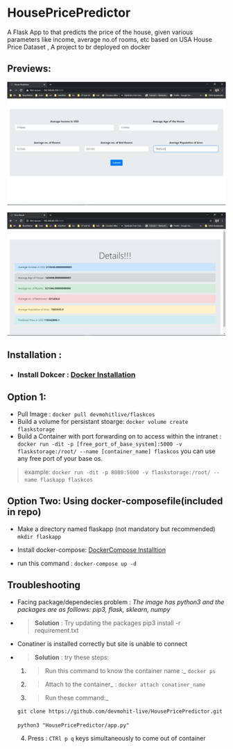 # HousePricePredictor

A Flask App to that predicts the price of the house, given various parameters like income, average no.of rooms, etc based on USA House Price Dataset , A project to br deployed on docker

## Previews:

![Home](https://raw.githubusercontent.com/devmohit-live/Images_of_repo/master/front.JPG)

![Result Page](https://raw.githubusercontent.com/devmohit-live/Images_of_repo/master/result.JPG)

## Installation :

- ### Install Dokcer : [Docker Installation](https://docs.docker.com/get-docker/)

## Option 1:

- Pull Image : `docker pull devmohitlive/flaskcos`
-  Build a volume for persistant stoarge: `docker volume create flaskstorage`
-  Build a Container with port forwarding on to access within the intranet : `docker run -dit -p [free_port_of_base_system]:5000 -v flaskstorage:/root/ --name [container_name] flaskcos` you can use any free port of your base os.
  > example: `docker run -dit -p 8080:5000 -v flaskstorage:/root/ --name flaskapp flaskcos`

## Option Two: Using docker-composefile(included in repo)

-  Make a directory named flaskapp (not mandatory but recommended) `mkdir flaskapp`

- Install docker-compose: [DockerCompose Installtion](https://docs.docker.com/compose/install/)

-  run this command : `docker-compose up -d`

## Troubleshooting

- Facing package/dependecies problem : _The image has python3 and the packages are as folllows: pip3, flask, sklearn, numpy_
- > **Solution** : Try updating the packages pip3 install -r requirement.txt
- Conatiner is installed correctly but site is unable to connect
- > **Solution** : try these steps:

  1.  > Run this command to know the container name :_ `docker ps`
  2.  > Attach to the container_ : `docker attach conatiner_name`
  3.  > Run these command:_

  ```
  git clone https://github.com/devmohit-live/HousePricePredictor.git

  python3 "HousePricePredictor/app.py"

  ```

  4. Press : `CTRl p q` keys simultaneously to come out of container
